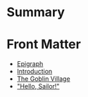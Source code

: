 # Summary

# Front Matter
- [Epigraph](./front_matter/epigraph.md)
- [Introduction](./front_matter/introduction.md)
- [The Goblin Village](./front_matter/goblin_village.md)
- ["Hello, Sailor!"](./front_matter/hello_sailor.md)
